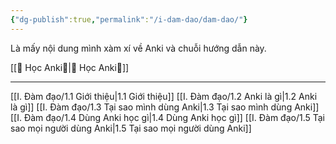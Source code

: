 ```yaml
---
{"dg-publish":true,"permalink":"/i-dam-dao/dam-dao/"}
---
```


Là mấy nội dung mình xàm xí về Anki và chuỗi hướng dẫn này.

[[🌟 Học Anki🌟\|🌟 Học Anki🌟]]
___
[[I. Đàm đạo/1.1 Giới thiệu\|1.1 Giới thiệu]]
[[I. Đàm đạo/1.2 Anki là gì\|1.2 Anki là gì]]
[[I. Đàm đạo/1.3 Tại sao mình dùng Anki\|1.3 Tại sao mình dùng Anki]]
[[I. Đàm đạo/1.4 Dùng Anki học gì\|1.4 Dùng Anki học gì]]
[[I. Đàm đạo/1.5 Tại sao mọi người dùng Anki\|1.5 Tại sao mọi người dùng Anki]]